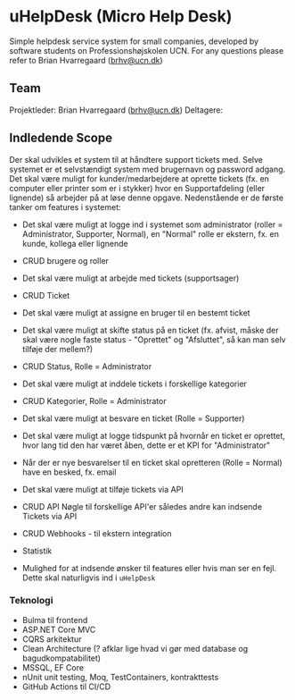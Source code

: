 # uHelpDesk (Micro Help Desk)
Simple helpdesk service system for small companies, developed by software students on Professionshøjskolen UCN. For any questions please refer to Brian Hvarregaard (brhv@ucn.dk)

## Team
Projektleder: Brian Hvarregaard (brhv@ucn.dk)
Deltagere:

## Indledende Scope
Der skal udvikles et system til at håndtere support tickets med. Selve systemet er et selvstændigt system med brugernavn og password adgang. Det skal være muligt for kunder/medarbejdere at oprette tickets (fx. en computer eller printer som er i stykker) hvor en Supportafdeling (eller lignende) så arbejder på at løse denne opgave. Nedenstående er de første tanker om features i systemet:

* Det skal være muligt at logge ind i systemet som administrator (roller = Administrator, Supporter, Normal), en "Normal" rolle er ekstern, fx. en kunde, kollega eller lignende
* CRUD brugere og roller
* Det skal være muligt at arbejde med tickets (supportsager)
* CRUD Ticket
* Det skal være muligt at assigne en bruger til en bestemt ticket
* Det skal være muligt at skifte status på en ticket (fx. afvist, måske der skal være nogle faste status - "Oprettet" og "Afsluttet", så kan man selv tilføje der mellem?)
* CRUD Status, Rolle = Administrator
* Det skal være muligt at inddele tickets i forskellige kategorier
* CRUD Kategorier, Rolle = Administrator
* Det skal være muligt at besvare en ticket (Rolle = Supporter)
* Det skal være muligt at logge tidspunkt på hvornår en ticket er oprettet, hvor lang tid den har været åben, dette er et KPI for "Administrator"
* Når der er nye besvarelser til en ticket skal opretteren (Rolle = Normal) have en besked, fx. email

* Det skal være muligt at tilføje tickets via API
* CRUD API Nøgle til forskellige API'er således andre kan indsende Tickets via API
* CRUD Webhooks - til ekstern integration
* Statistik
* Mulighed for at indsende ønsker til features eller hvis man ser en fejl. Dette skal naturligvis ind i `uHelpDesk`

### Teknologi
* Bulma til frontend
* ASP.NET Core MVC
* CQRS arkitektur
* Clean Architecture (? afklar lige hvad vi gør med database og bagudkompatabilitet)
* MSSQL, EF Core
* nUnit unit testing, Moq, TestContainers, kontrakttests
* GitHub Actions til CI/CD
